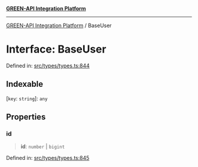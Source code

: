 [**GREEN-API Integration Platform**](../README.md)

***

[GREEN-API Integration Platform](../globals.md) / BaseUser

# Interface: BaseUser

Defined in: [src/types/types.ts:844](https://github.com/green-api/greenapi-integration/blob/1e2009040b9fbee0c78f6935b3e8b1d1b6550313/src/types/types.ts#L844)

## Indexable

\[`key`: `string`\]: `any`

## Properties

### id

> **id**: `number` \| `bigint`

Defined in: [src/types/types.ts:845](https://github.com/green-api/greenapi-integration/blob/1e2009040b9fbee0c78f6935b3e8b1d1b6550313/src/types/types.ts#L845)
